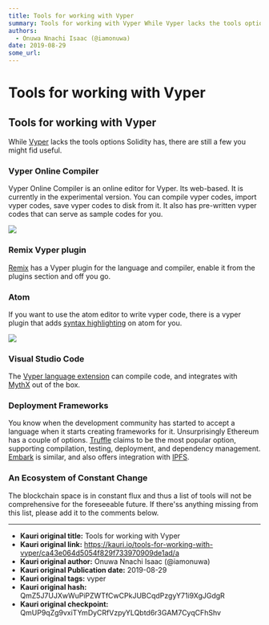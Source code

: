 ```yaml
---
title: Tools for working with Vyper
summary: Tools for working with Vyper While Vyper lacks the tools options Solidity has, there are still a few you might fid useful. Vyper Online Compiler Vyper Online Compiler is an online editor for Vyper. Its web-based. It is currently in the experimental version. You can compile vyper codes, import vyper codes, save vyper codes to disk from it. It also has pre-written vyper codes that can serve as sample codes for you. Remix Vyper plugin Remix has a Vyper plugin for the language and compiler, enable i
authors:
  - Onuwa Nnachi Isaac (@iamonuwa)
date: 2019-08-29
some_url: 
---
```


# Tools for working with Vyper


## Tools for working with Vyper

While [Vyper](https://vyper.readthedocs.io/en/latest/index.html) lacks the tools options Solidity has, there are still a few you might fid useful.

### Vyper Online Compiler

Vyper Online Compiler is an online editor for Vyper. Its web-based. It is currently in the experimental version. You can compile vyper codes, import vyper codes, save vyper codes to disk from it. It also has pre-written vyper codes that can serve as sample codes for you.

![](https://ipfs.infura.io/ipfs/QmRW9yKWNJGh9q63JJC1Cw35hRwiL5tzEr3RNj5sAznPF7)

### Remix Vyper plugin

[Remix](https://remix.ethereum.org) has a Vyper plugin for the language and compiler, enable it from the plugins section and off you go.

### Atom

If you want to use the atom editor to write vyper code, there is a vyper plugin that adds [syntax highlighting](https://atom.io/packages/language-vyper) on atom for you.

![](https://ipfs.infura.io/ipfs/QmQ1Kh9ai157HsnvHN87nxswshxhMSc12ent39bWkUyy8t)

### Visual Studio Code

The [Vyper language extension](https://marketplace.visualstudio.com/items?itemName=tintinweb.vscode-vyper&ssr=true) can compile code, and integrates with [MythX](https://www.mythx.io/#faq) out of the box.

### Deployment Frameworks

You know when the development community has started to accept a language when it starts creating frameworks for it. Unsurprisingly Ethereum has a couple of options.
[Truffle](http://truffleframework.com/) claims to be the most popular option, supporting compilation, testing, deployment, and dependency management.
[Embark](https://github.com/iurimatias/embark-framework) is similar, and also offers integration with [IPFS](http://ipfs.io/).

### An Ecosystem of Constant Change

The blockchain space is in constant flux and thus a list of tools will not be comprehensive for the foreseeable future. If there'ss anything missing from this list, please add it to the comments below.



---

- **Kauri original title:** Tools for working with Vyper
- **Kauri original link:** https://kauri.io/tools-for-working-with-vyper/ca43e064d5054f829f733970909de1ad/a
- **Kauri original author:** Onuwa Nnachi Isaac (@iamonuwa)
- **Kauri original Publication date:** 2019-08-29
- **Kauri original tags:** vyper
- **Kauri original hash:** QmZ5J7UJXwWuPiPZWTfCwCPkJUBCqdPzgyY71i9XgJGdgR
- **Kauri original checkpoint:** QmUP9qZg9vxiTYmDyCRfVzpyYLQbtd6r3GAM7CyqCFhShv



